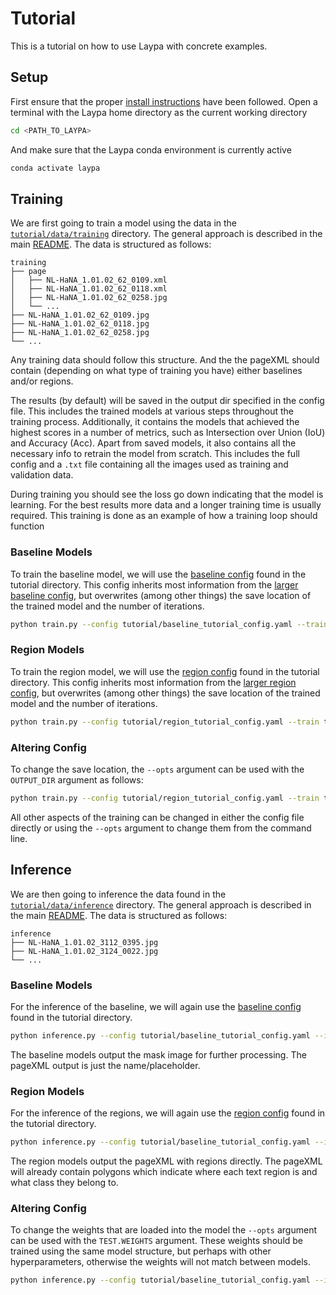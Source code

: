 # Tutorial
This is a tutorial on how to use Laypa with concrete examples. 

## Setup
First ensure that the proper [install instructions][setup_section] have been followed.
Open a terminal with the Laypa home directory as the current working directory

```sh
cd <PATH_TO_LAYPA>
```

And make sure that the Laypa conda environment is currently active

```sh
conda activate laypa
```

## Training
We are first going to train a model using the data in the [`tutorial/data/training`][training_link] directory. The general approach is described in the main [README][training_section]. The data is structured as follows:

```
training
├── page
│   ├── NL-HaNA_1.01.02_62_0109.xml
│   ├── NL-HaNA_1.01.02_62_0118.xml
│   ├── NL-HaNA_1.01.02_62_0258.jpg
│   └── ...
├── NL-HaNA_1.01.02_62_0109.jpg
├── NL-HaNA_1.01.02_62_0118.jpg
├── NL-HaNA_1.01.02_62_0258.jpg
└── ...
```

Any training data should follow this structure. And the the pageXML should contain (depending on what type of training you have) either baselines and/or regions.

The results (by default) will be saved in the output dir specified in the config file. This includes the trained models at various steps throughout the training process. Additionally, it contains the models that achieved the highest scores in a number of metrics, such as Intersection over Union (IoU) and Accuracy (Acc). Apart from saved models, it also contains all the necessary info to retrain the model from scratch. This includes the full config and a `.txt` file containing all the images used as training and validation data.

During training you should see the loss go down indicating that the model is learning. For the best results more data and a longer training time is usually required. This training is done as an example of how a training loop should function

### Baseline Models

To train the baseline model, we will use the [baseline config][baseline_config_link] found in the tutorial directory. This config inherits most information from the [larger baseline config][baseline_base_link], but overwrites (among other things) the save location of the trained model and the number of iterations.

```sh
python train.py --config tutorial/baseline_tutorial_config.yaml --train tutorial/data/train --val tutorial/data/validation
```

### Region Models

To train the region model, we will use the [region config][region_config_link] found in the tutorial directory. This config inherits most information from the [larger region config][region_base_link], but overwrites (among other things) the save location of the trained model and the number of iterations.

```sh
python train.py --config tutorial/region_tutorial_config.yaml --train tutorial/data/train --val tutorial/data/validation
```

### Altering Config

To change the save location, the `--opts` argument can be used with the `OUTPUT_DIR` argument as follows:
```sh
python train.py --config tutorial/region_tutorial_config.yaml --train tutorial/data/train --val tutorial/data/validation --opts OUTPUT_DIR tutorial/other_results
```

All other aspects of the training can be changed in either the config file directly or using the `--opts` argument to change them from the command line.



## Inference
We are then going to inference the data found in the [`tutorial/data/inference`][inference_link] directory. The general approach is described in the main [README][inference_section]. The data is structured as follows:

```
inference
├── NL-HaNA_1.01.02_3112_0395.jpg
├── NL-HaNA_1.01.02_3124_0022.jpg
└── ...
```

### Baseline Models
For the inference of the baseline, we will again use the [baseline config][baseline_config_link] found in the tutorial directory.

```sh
python inference.py --config tutorial/baseline_tutorial_config.yaml --input tutorial/data/inference --output tutorial/inference_results
```
The baseline models output the mask image for further processing. The pageXML output is just the name/placeholder.

### Region Models
For the inference of the regions, we will again use the [region config][region_config_link] found in the tutorial directory.

```sh
python inference.py --config tutorial/baseline_tutorial_config.yaml --input tutorial/data/inference --output tutorial/inference_results
```

The region models output the pageXML with regions directly. The pageXML will already contain polygons which indicate where each text region is and what class they belong to.

### Altering Config
To change the weights that are loaded into the model the `--opts` argument can be used with the `TEST.WEIGHTS` argument. These weights should be trained using the same model structure, but perhaps with other hyperparameters, otherwise the weights will not match between models.

```sh
python inference.py --config tutorial/baseline_tutorial_config.yaml --input tutorial/data/train --output tutorial/inference_results --opts TEST.WEIGHTS <TRAINING_RUN>/checkpoints/<MODEL_NAME>.pth
```

<!-- Images and Links Shorthand-->
[setup_section]: ../README.md#setup
[training_section]: ../README.md#training
[inference_section]:../README.md#inference

[baseline_config_link]:baseline_tutorial_config.yaml
[region_config_link]:region_tutorial_config.yaml

[baseline_base_link]:../configs/segmentation/region/region_dataset.yaml
[region_base_link]:../configs/segmentation/region/region_dataset.yaml

[training_link]: data/training/
[inference_link]:data/inference/
